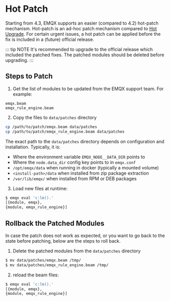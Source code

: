 # Hot Patch

Starting from 4.3, EMQX supports an easier (compared to 4.2) hot-patch mechanism.
Hot-patch is an ad-hoc patch mechanism compared to [Hot Upgrade](./relup.md#hot-upgrade-steps).
For certain urgent issues, a hot patch can be applied before the fix is included in a (future) official release.

::: tip NOTE
It's recommended to upgrade to the official release which included the patched fixes.
The patched modules should be deleted before upgrading.
:::

## Steps to Patch

1. Get the list of modules to be updated from the EMQX support team. For example:

```
emqx.beam
emqx_rule_engine.beam
```

2. Copy the files to `data/patches` directory

```bash
cp /path/to/patch/emqx.beam data/patches
cp /path/to/patch/emqx_rule_engine.beam data/patches
```

The exact path to the `data/patches` directory depends on configuration and installation.
Typically, it is:

* Where the environment variable `EMQX_NODE__DATA_DIR` points to
* Where the `node.data_dir` config key points to in `emqx.conf`
* `/opt/emqx/data` when running in docker (typically a mounted volume)
* `<install-path>/data` when installed from zip package extraction
* `/var/lib/emqx/` when installed from RPM or DEB packages

3. Load new files at runtime:

```bash
$ emqx eval 'c:lm().'
[{module, emqx},
{module, emqx_rule_engine}]
```

## Rollback the Patched Modules

In case the patch does not work as expected, or you want to go back to the state before patching, below are the steps to roll back.

1. Delete the patched modules from the `data/patches` directory

```bash
$ mv data/patches/emqx.beam /tmp/
$ mv data/patches/emqx_rule_engine.beam /tmp/
```

2. reload the beam files:

```bash
$ emqx eval 'c:lm().'
[{module, emqx},
{module, emqx_rule_engine}]
```
